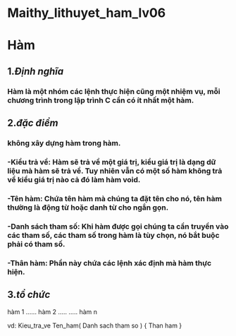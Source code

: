# Maithy_lithuyet_ham_lv06
# **Hàm**
## 1.*_Định nghĩa_*
### Hàm là một nhóm các lệnh thực hiện cũng một nhiệm vụ, mỗi chương trình trong lập trình C cần có ít nhất một hàm.
## 2.*_đặc điểm_*
### không xây dựng hàm trong hàm.
### -Kiểu trả về: Hàm sẽ trả về một giá trị, kiểu giá trị là dạng dữ liệu mà hàm sẽ trả về. Tuy nhiên vẫn có một số hàm không trả về kiểu giá trị nào cả đó làm hàm void.

### -Tên hàm: Chứa tên hàm mà chúng ta đặt tên cho nó, tên hàm thường là động từ hoặc danh từ cho ngắn gọn.

### -Danh sách tham số: Khi hàm được gọi chúng ta cần truyền vào các tham số, các tham số trong hàm là tùy chọn, nó bắt buộc phải có tham số.

### -Thân hàm: Phần này chứa các lệnh xác định mà hàm thực hiện.
## 3.*_tổ chức_*
hàm 1
......
hàm 2
.....
.....
hàm n

vd: Kieu_tra_ve Ten_ham( Danh sach tham so )
{
Than ham
}

